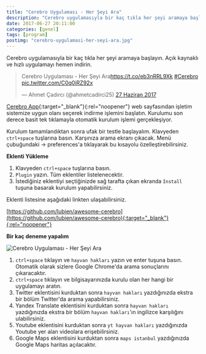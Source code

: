 ```yaml
---
title: "Cerebro Uygulaması - Her Şeyi Ara"
description: "Cerebro uygulamasıyla bir kaç tıkla her şeyi aramaya başlayın. Açık kaynaklı ve hızlı uygulamayı hemen indirin."
date: 2017-06-27 20:11:00
categories: [genel]
tags: [program]
postimg: "cerebro-uygulamasi-her-seyi-ara.jpg"
---
```


Cerebro uygulamasıyla bir kaç tıkla her şeyi aramaya başlayın. Açık kaynaklı ve hızlı uygulamayı hemen indirin. 

<blockquote class="twitter-tweet" data-lang="tr"><p lang="tr" dir="ltr">Cerebro Uygulaması - Her Şeyi Ara<a href="https://t.co/eb3nRRL9Xk">https://t.co/eb3nRRL9Xk</a> <a href="https://twitter.com/hashtag/Cerebro?src=hash">#Cerebro</a> <a href="https://t.co/C0q0iRZ92x">pic.twitter.com/C0q0iRZ92x</a></p>&mdash; Ahmet Çadırcı (@ahmetcadirci25) <a href="https://twitter.com/ahmetcadirci25/status/879750875681628160">27 Haziran 2017</a></blockquote>
<script async src="//platform.twitter.com/widgets.js" charset="utf-8"></script>

[Cerebro App](https://cerebroapp.com/){:target="_blank"}{:rel="noopener"} web sayfasından işletim sistemize uygun olanı seçerek indirme işlemini başlatın. Kurulumu son derece basit tek tıklamayla otomatik kurulum işlemi gerçekleşiyor. 

Kurulum tamamlandıktan sonra ufak bir testle başlayalım. Klavyeden `ctrl+space` tuşlarına basın. Karşınıza arama ekranı çıkacak. Menü çubuğundaki → preferences'a tıklayarak bu kısayolu özelleştirebilirsiniz. 

**Eklenti Yükleme**

1. Klavyeden `ctrl+space` tuşlarına basın.
2. `Plugin` yazın. Tüm eklentiler listelenecektir.
3. İstediğiniz eklentiyi seçtiğinizde sağ tarafta çıkan ekranda `Install` tuşuna basarak kurulum yapabilirsiniz.

Eklenti listesine aşağıdaki linkten ulaşabilirsiniz.

[https://github.com/lubien/awesome-cerebro](https://github.com/lubien/awesome-cerebro){:target="_blank"}{:rel="noopener"} 

**Bir kaç deneme yapalım**

![Cerebro Uygulaması - Her Şeyi Ara](https://ahmetcadirci.com.tr/images/cerebro-uygulamasi-her-seyi-ara.jpg "Cerebro Uygulaması - Her Şeyi Ara")

1. `ctrl+space` tıklayın ve `hayvan hakları` yazın ve enter tuşuna basın. Otomatik olarak sizlere Google Chrome'da arama sonuçlarını çıkaracaktır. 
2. `ctrl+space` tıklayın ve bilgisayarınızda kurulu olan her hangi bir uygulamayı aratın. 
3. Twitter eklentisini kurduktan sonra `hayvan hakları` yazdığınızda ekstra bir bölüm Twitter'da arama yapabilirsiniz. 
4. Yandex Translate eklentisini kurduktan sonra `hayvan hakları` yazdığınızda ekstra bir bölüm `hayvan hakları`'ın ingilizce karşılığını ulabilirsiniz.
5. Youtube eklentisini kurduktan sonra `yt hayvan hakları` yazdığınızda Youtube yer alan videolara erişebilirsiniz.
5. Google Maps eklentisini kurduktan sonra `maps istanbul` yazdığınızda Google Maps haritas açılacaktır.